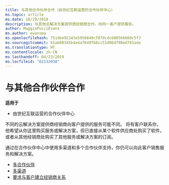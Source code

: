```yaml
---
title: 与其他合作伙伴合作（由世纪互联运营的合作伙伴中心）
ms.topic: article
ms.date: 10/29/2018
description: 与其他云解决方案提供商经销商合作，向同一客户提供服务。
author: MaggiePucciEvans
ms.author: evansma
ms.openlocfilehash: 751dee92243e5956849cf07dcdc680566660c5f3
ms.sourcegitcommit: b1ab80345b4e4af649fb8cc51d96d798e0791ade
ms.translationtype: HT
ms.contentlocale: zh-CN
ms.lasthandoff: 04/23/2019
ms.locfileid: "62132038"
---
```

# <a name="work-with-other-partners"></a>与其他合作伙伴合作

**适用于**

-   由世纪互联运营的合作伙伴中心


不同的云解决方案提供商经销商向客户提供的服务可能不同。 将有客户联系你，他希望从你这里购买服务或解决方案，但已直接从某个软件供应商处购买了软件，或者从其他经销商处购买了其他服务或解决方案的订阅。 

通过在合作伙伴中心中使用多渠道和多个合作伙伴支持，你仍可以向此客户销售服务和解决方案。

-   [多合作伙伴](multipartner.md)
-   [多渠道](multichannel.md)
-   [要求与客户建立经销商关系](request-a-relationship-with-a-customer.md)
